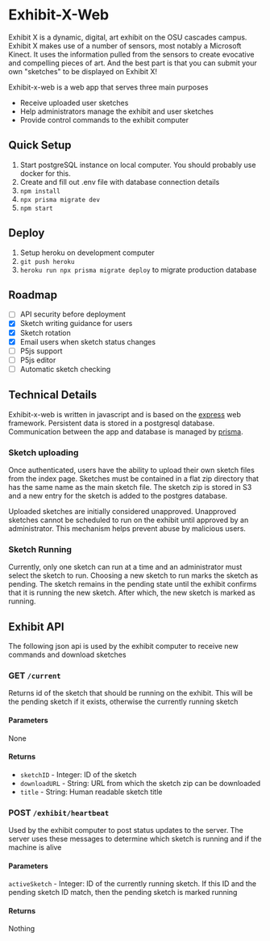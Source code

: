 # Exhibit-X-Web
Exhibit X is a dynamic, digital, art exhibit on the OSU cascades campus. Exhibit X makes use of a number of sensors, most notably a Microsoft Kinect. It uses the information pulled from the sensors to create evocative and compelling pieces of art. And the best part is that you can submit your own "sketches" to be displayed on Exhibit X!

Exhibit-x-web is a web app that serves three main purposes
- Receive uploaded user sketches
- Help administrators manage the exhibit and user sketches
- Provide control commands to the exhibit computer

## Quick Setup
1. Start postgreSQL instance on local computer. You should probably use docker for this.
2. Create and fill out .env file with database connection details
3. `npm install`
4. `npx prisma migrate dev`
4. `npm start`

## Deploy
1. Setup heroku on development computer
2. `git push heroku`
3. `heroku run npx prisma migrate deploy` to migrate production database

## Roadmap
- [ ] API security before deployment
- [x] Sketch writing guidance for users
- [x] Sketch rotation
- [x] Email users when sketch status changes
- [ ] P5js support
- [ ] P5js editor
- [ ] Automatic sketch checking

## Technical Details
Exhibit-x-web is written in javascript and is based on the [express](https://expressjs.com/) web framework. Persistent data is stored in a postgresql database. Communication between the app and database is managed by [prisma](https://www.prisma.io/).

### Sketch uploading
Once authenticated, users have the ability to upload their own sketch files from the index page. Sketches must be contained in a flat zip directory that has the same name as the main sketch file. The sketch zip is stored in S3 and a new entry for the sketch is added to the postgres database.

Uploaded sketches are initially considered unapproved. Unapproved sketches cannot be scheduled to run on the exhibit until approved by an administrator. This mechanism helps prevent abuse by malicious users.

### Sketch Running
Currently, only one sketch can run at a time and an administrator must select the sketch to run. Choosing a new sketch to run marks the sketch as pending. The sketch remains in the pending state until the exhibit confirms that it is running the new sketch. After which, the new sketch is marked as running.

## Exhibit API
The following json api is used by the exhibit computer to receive new commands and download sketches

### GET `/current`
Returns id of the sketch that should be running on the exhibit. This will be the pending sketch if it exists, otherwise the currently running sketch
#### Parameters
None

#### Returns
- `sketchID` - Integer: ID of the sketch
- `downloadURL` - String: URL from which the sketch zip can be downloaded
- `title` - String: Human readable sketch title

### POST `/exhibit/heartbeat`
Used by the exhibit computer to post status updates to the server. The server uses these messages to determine which sketch is running and if the machine is alive

#### Parameters
`activeSketch` - Integer: ID of the currently running sketch. If this ID and the pending sketch ID match, then the pending sketch is marked running

#### Returns
Nothing
